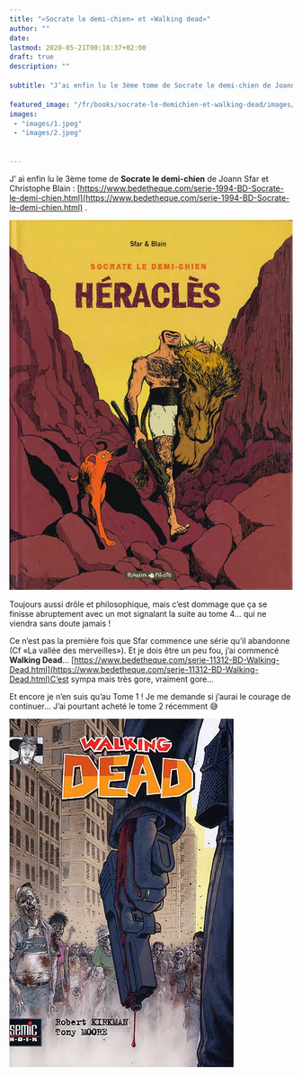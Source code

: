 ```yaml
---
title: "«Socrate le demi-chien» et «Walking dead»"
author: ""
date: 
lastmod: 2020-05-21T00:18:37+02:00
draft: true
description: ""

subtitle: "J’ai enfin lu le 3ème tome de Socrate le demi-chien de Joann Sfar et Christophe Blain …"

featured_image: "/fr/books/socrate-le-demichien-et-walking-dead/images/1.jpeg" 
images:
 - "images/1.jpeg"
 - "images/2.jpeg"


---
```


J’
ai enfin lu le 3ème tome de **Socrate le demi-chien** de Joann Sfar et Christophe Blain : [https://www.bedetheque.com/serie-1994-BD-Socrate-le-demi-chien.html](https://www.bedetheque.com/serie-1994-BD-Socrate-le-demi-chien.html) . 




![image](images/1.jpeg#layoutTextWidth)



Toujours aussi drôle et philosophique, mais c’est dommage que ça se finisse abruptement avec un mot signalant la suite au tome 4… qui ne viendra sans doute jamais ! 

Ce n’est pas la première fois que Sfar commence une série qu’il abandonne (Cf «La vallée des merveilles»).
Et
 je dois être un peu fou, j’ai commencé **Walking Dead**… [https://www.bedetheque.com/serie-11312-BD-Walking-Dead.html](https://www.bedetheque.com/serie-11312-BD-Walking-Dead.html)C’est sympa mais très gore, vraiment gore…

Et encore je n’en suis qu’au Tome 1 ! Je me demande si j’aurai le courage de continuer… J’ai pourtant acheté le tome 2 récemment 😅




![image](images/2.jpeg#layoutTextWidth)
